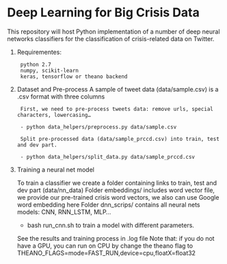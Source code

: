 # Deep Learning for Big Crisis Data
This repository will host Python implementation of a number of deep neural networks classifiers
for the classification of crisis-related data on Twitter.

1. Requirementes:
        
        python 2.7
        numpy, scikit-learn
        keras, tensorflow or theano backend

2. Dataset and Pre-process
	A sample of tweet data (data/sample.csv) is a .csv format with three columns  
	
        First, we need to pre-process tweets data: remove urls, special characters, lowercasing…
    
    	- python data_helpers/preprocess.py data/sample.csv
        
        Split pre-processed data (data/sample_prccd.csv) into train, test and dev part.
	
        - python data_helpers/split_data.py data/sample_prccd.csv
	  
3. Training a neural net model 

	To train a classifier we create a folder containing links to train, test and dev part (data/nn_data)
	Folder embeddings/ includes word vector file, we provide our pre-trained crisis word vectors, we also can use Google word embedding here
	Folder dnn_scrips/ contains all neural nets models: CNN, RNN_LSTM, MLP…

	- bash run_cnn.sh to train a model with different parameters.

	See the results and training process in .log file
        Note that: if you do not have a GPU, you can run on CPU by change the theano flag to THEANO_FLAGS=mode=FAST_RUN,device=cpu,floatX=float32
